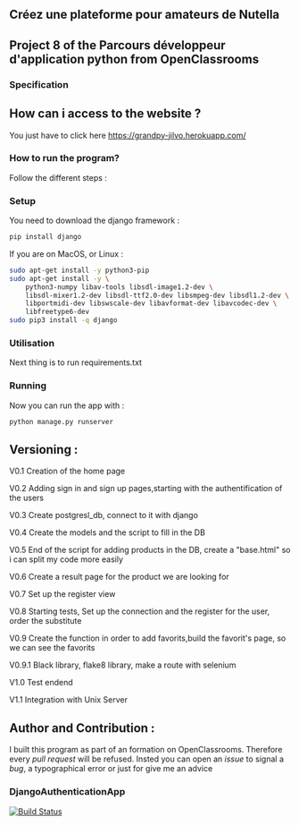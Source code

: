 ## Créez une plateforme pour amateurs de Nutella
## Project 8 of the Parcours développeur d'application python from OpenClassrooms
### Specification

## How can i access to the website ? 
You just have to click here https://grandpy-jilvo.herokuapp.com/

### How to run the program?
Follow the different steps :

### Setup
You need to download the django framework : 
```bash
pip install django
```
If you are on MacOS, or Linux : 
```bash
sudo apt-get install -y python3-pip
sudo apt-get install -y \
    python3-numpy libav-tools libsdl-image1.2-dev \
    libsdl-mixer1.2-dev libsdl-ttf2.0-dev libsmpeg-dev libsdl1.2-dev \
    libportmidi-dev libswscale-dev libavformat-dev libavcodec-dev \
    libfreetype6-dev
sudo pip3 install -q django
```
### Utilisation 
Next thing is to run requirements.txt
### Running
Now you can run the app with :
```bash
python manage.py runserver
```

## Versioning :
V0.1 Creation of the home page

V0.2 Adding sign in and sign up pages,starting with the authentification of the users

V0.3 Create postgresl_db, connect to it with django

V0.4 Create the models and the script to fill in the DB

V0.5 End of the script for adding products in the DB, create a "base.html" so i can split my code more easily

V0.6 Create a result page for the product we are looking for

V0.7 Set up the register view

V0.8 Starting tests, Set up the connection and the register for the user, order the substitute 

V0.9 Create the function in order to add favorits,build the favorit's page, so we can see the favorits

V0.9.1 Black library, flake8 library, make a route with selenium

V1.0 Test endend

V1.1 Integration with Unix Server

## Author and Contribution :
I built this program as part of an formation on OpenClassrooms. Therefore every *pull request* will be refused. Insted you can open an *issue* to signal a *bug*, a typographical error or just for give me an advice

### DjangoAuthenticationApp     
[![Build Status](https://travis-ci.com/Jilvo/OC_Platforme_Nutella.svg?branch=master)](https://travis-ci.com/Jilvo/OC_Platforme_Nutella)
